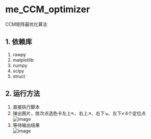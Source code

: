 # me_CCM_optimizer
CCM矩阵最优化算法
## 1. 依赖库
1. rawpy
2. matplotlib
3. numpy
4. scipy
5. struct
## 2. 运行方法
1. 直接执行脚本
2. 弹出图片，依次点选色卡左上↖、右上↗、右下↘、左下↙4个定位点  
![image](https://user-images.githubusercontent.com/20084910/170171738-f1105a8b-c60f-4b5b-a29e-3b2d9d40abb8.png)
4. 等待输出结果  
![image](https://user-images.githubusercontent.com/20084910/170171877-8714e018-5d67-4534-b558-01bcda1204a2.png)
